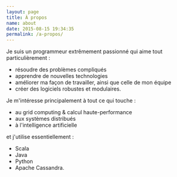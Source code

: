 ```yaml
---
layout: page
title: À propos
name: about
date: 2015-08-15 19:34:35
permalink: /a-propos/
---
```


Je suis un programmeur extrêmement passionné qui aime tout particulièrement :

* résoudre des problèmes compliqués
* apprendre de nouvelles technologies
* améliorer ma façon de travailler, ainsi que celle de mon équipe
* créer des logiciels robustes et modulaires.

Je m'intéresse principalement à tout ce qui touche :

* au grid computing & calcul haute-performance
* aux systèmes distribués
* à l'intelligence artificielle

et j'utilise essentiellement :

* Scala
* Java
* Python
* Apache Cassandra.
